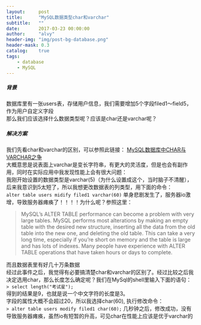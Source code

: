 ```yaml
---
layout:     post
title:      "MySQL数据类型char和varchar"
subtitle:   ""
date:       2017-03-23 00:00:00
author:     "alvy"
header-img: "img/post-bg-database.png"
header-mask: 0.3
catalog:    true
tags:
    - database
    - MySQL
---
```

##### 背景

数据库里有一张users表，存储用户信息，我们需要增加5个字段filed1～field5，作为用户自定义字段    
那么我们应该选择什么数据类型呢？应该是char还是varchar呢？
##### 解决方案

我们先看char和varchar的区别，可以参照此链接：
[MySQL数据库中CHAR与VARCHAR之争](http://www.chinaz.com/program/2011/0503/176896.shtml)    
大概意思是说表面上varchar是变长字符串，有更大的灵活度，但是也会有副作用，同时在实际应用中我发现性能上会有很大问题：    
我刚开始设置的数据类型是varchar(5)（为什么设置成这个，当时脑子不清醒），后来我意识到5太短了，所以我想更改数据表的列类型，用下面的命令：    
`alter table users midify filed1 varchar(60)`
单身悲剧发生了，服务器io激增，导致服务器瘫痪了！！！！为什么呢？参照这里：    
> MySQL’s ALTER TABLE performance can become a problem with very large tables. MySQL performs most alterations by making an empty table with the desired new structure, inserting all the data from the old table into the new one, and deleting the old table. This can take a very long time, especially if you’re short on memory and the table is large and has lots of indexes. Many people have experience with ALTER TABLE operations that have taken hours or days to complete.    

而且数据表里有好几十万条数据    
经过此事件之后，我觉得有必要搞清楚char和varchar的区别了。经过比较之后我决定选用char，那么长度怎么确定呢？我们在MySql的shell里输入下面的语句：    
`> select length("考试星");`    
得到的结果是9，也就是说一个中文字符的长度是3。    
字段的属性大概不会超过20，所以我选择char(60),  执行修改命令：    
`> alter table users modify filed1 char(60);`
几秒钟之后，修改成功，没有导致服务器瘫痪，虽然io有短暂的升高，可见char在性能上应该是优于varchar的
